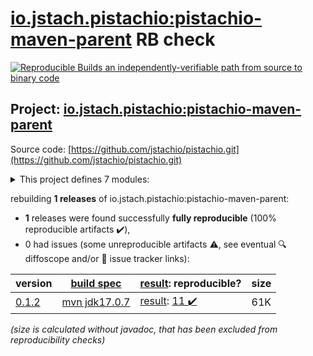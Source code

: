 [io.jstach.pistachio:pistachio-maven-parent](https://central.sonatype.com/artifact/io.jstach.pistachio/pistachio-maven-parent/0.1.2/versions) RB check
=======

[![Reproducible Builds](https://reproducible-builds.org/images/logos/rb.svg) an independently-verifiable path from source to binary code](https://reproducible-builds.org/)

## Project: [io.jstach.pistachio:pistachio-maven-parent](https://central.sonatype.com/artifact/io.jstach.pistachio/pistachio-maven-parent/0.1.2/versions)

Source code: [https://github.com/jstachio/pistachio.git](https://github.com/jstachio/pistachio.git)

<details><summary>This project defines 7 modules:</summary>

* [io.jstach.pistachio:pistachio-maven-parent](https://central.sonatype.com/artifact/io.jstach.pistachio/pistachio-maven-parent/0.1.2)
* [io.jstach.pistachio:pistachio-prism](https://central.sonatype.com/artifact/io.jstach.pistachio/pistachio-prism/0.1.2)
* [io.jstach.pistachio:pistachio-prism-apt](https://central.sonatype.com/artifact/io.jstach.pistachio/pistachio-prism-apt/0.1.2)
* [io.jstach.pistachio:pistachio-prism-parent](https://central.sonatype.com/artifact/io.jstach.pistachio/pistachio-prism-parent/0.1.2)
* [io.jstach.pistachio:pistachio-svc](https://central.sonatype.com/artifact/io.jstach.pistachio/pistachio-svc/0.1.2)
* [io.jstach.pistachio:pistachio-svc-apt](https://central.sonatype.com/artifact/io.jstach.pistachio/pistachio-svc-apt/0.1.2)
* [io.jstach.pistachio:pistachio-svc-parent](https://central.sonatype.com/artifact/io.jstach.pistachio/pistachio-svc-parent/0.1.2)
</details>

rebuilding **1 releases** of io.jstach.pistachio:pistachio-maven-parent:
- **1** releases were found successfully **fully reproducible** (100% reproducible artifacts :heavy_check_mark:),
- 0 had issues (some unreproducible artifacts :warning:, see eventual :mag: diffoscope and/or :memo: issue tracker links):

| version | [build spec](/BUILDSPEC.md) | [result](https://reproducible-builds.org/docs/jvm/): reproducible? | size |
| -- | --------- | ------ | -- |
| [0.1.2](https://central.sonatype.com/artifact/io.jstach.pistachio/pistachio-maven-parent/0.1.2/pom) | [mvn jdk17.0.7](pistachio-maven-parent-0.1.2.buildspec) | [result](pistachio-maven-parent-0.1.2.buildinfo): [11 :heavy_check_mark: ](pistachio-maven-parent-0.1.2.buildcompare) | 61K |

<i>(size is calculated without javadoc, that has been excluded from reproducibility checks)</i>
